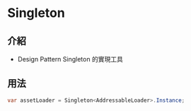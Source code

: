 # Singleton

## 介紹

- Design Pattern Singleton 的實現工具

## 用法

```cs
var assetLoader = Singleton<AddressableLoader>.Instance;
```
    
